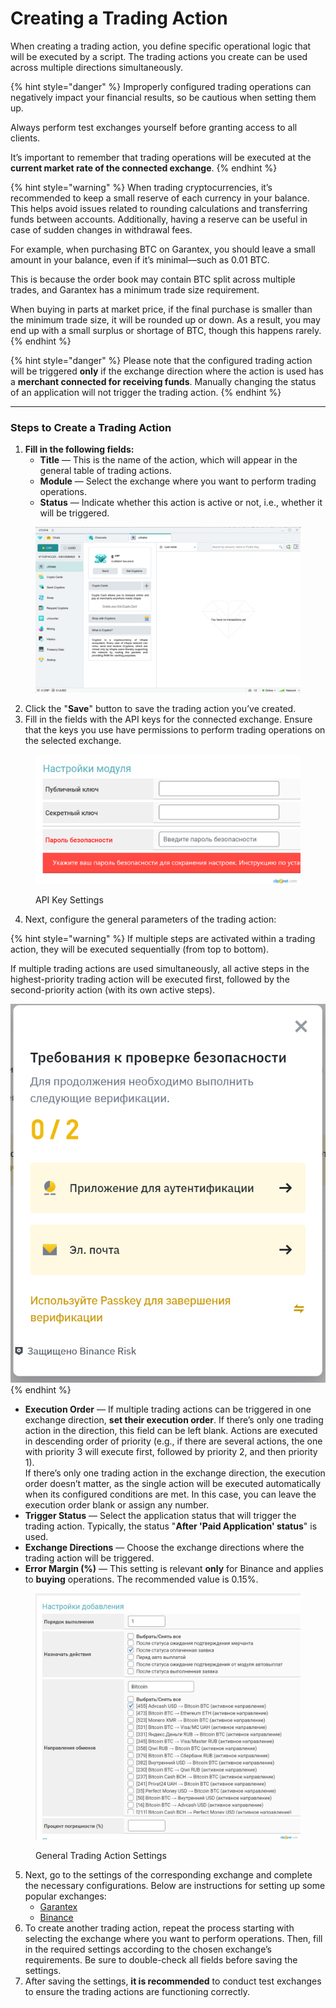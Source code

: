 # Creating a Trading Action

When creating a trading action, you define specific operational logic that will be executed by a script. The trading actions you create can be used across multiple directions simultaneously.

{% hint style="danger" %}
Improperly configured trading operations can negatively impact your financial results, so be cautious when setting them up.

Always perform test exchanges yourself before granting access to all clients.

It’s important to remember that trading operations will be executed at the **current market rate of the connected exchange**.
{% endhint %}

{% hint style="warning" %}
When trading cryptocurrencies, it’s recommended to keep a small reserve of each currency in your balance. This helps avoid issues related to rounding calculations and transferring funds between accounts. Additionally, having a reserve can be useful in case of sudden changes in withdrawal fees.

For example, when purchasing BTC on Garantex, you should leave a small amount in your balance, even if it’s minimal—such as 0.01 BTC.

This is because the order book may contain BTC split across multiple trades, and Garantex has a minimum trade size requirement.

When buying in parts at market price, if the final purchase is smaller than the minimum trade size, it will be rounded up or down. As a result, you may end up with a small surplus or shortage of BTC, though this happens rarely.
{% endhint %}

{% hint style="danger" %}
Please note that the configured trading action will be triggered **only** if the exchange direction where the action is used has a **merchant connected for receiving funds**. Manually changing the status of an application will not trigger the trading action.
{% endhint %}

***

### Steps to Create a Trading Action

1. **Fill in the following fields:**
   * **Title** — This is the name of the action, which will appear in the general table of trading actions.
   * **Module** — Select the exchange where you want to perform trading operations.
   * **Status** — Indicate whether this action is active or not, i.e., whether it will be triggered.

<figure><img src="../../../.gitbook/assets/image%20(2062).png" alt="" width="563"><figcaption></figcaption></figure>

2. Click the "**Save**" button to save the trading action you’ve created.
3. Fill in the fields with the API keys for the connected exchange. Ensure that the keys you use have permissions to perform trading operations on the selected exchange.

<figure><img src="../../../.gitbook/assets/%D0%94%D0%BE%D0%B1%D0%B0%D0%B2%D0%B8%D1%82%D1%8C%20%D0%B4%D0%B5%D0%B9%D1%81%D1%82%D0%B2%D0%B8%D0%B5%20%E2%80%B9%202%20Premium%20Exchanger%202%20%E2%80%94%20WordPress%20-%20Google%20Chrome_230512161400.png" alt="" width="563"><figcaption><p>API Key Settings</p></figcaption></figure>

4. Next, configure the general parameters of the trading action:

{% hint style="warning" %}
If multiple steps are activated within a trading action, they will be executed sequentially (from top to bottom).

If multiple trading actions are used simultaneously, all active steps in the highest-priority trading action will be executed first, followed by the second-priority action (with its own active steps).

<img src="../../../.gitbook/assets/image%20(1516).png" alt="" data-size="original">
{% endhint %}

* **Execution Order** — If multiple trading actions can be triggered in one exchange direction, **set their execution order**. If there’s only one trading action in the direction, this field can be left blank. Actions are executed in descending order of priority (e.g., if there are several actions, the one with priority 3 will execute first, followed by priority 2, and then priority 1).\
  If there’s only one trading action in the exchange direction, the execution order doesn’t matter, as the single action will be executed automatically when its configured conditions are met. In this case, you can leave the execution order blank or assign any number.
* **Trigger Status** — Select the application status that will trigger the trading action. Typically, the status "**After 'Paid Application' status**" is used.
* **Exchange Directions** — Choose the exchange directions where the trading action will be triggered.
* **Error Margin (%)** — This setting is relevant **only** for Binance and applies to **buying** operations. The recommended value is 0.15%.

<figure><img src="../../../.gitbook/assets/%D0%94%D0%BE%D0%B1%D0%B0%D0%B2%D0%B8%D1%82%D1%8C%20%D0%B4%D0%B5%D0%B9%D1%81%D1%82%D0%B2%D0%B8%D0%B5%20%E2%80%B9%202%20Premium%20Exchanger%202%20%E2%80%94%20WordPress%20-%20Google%20Chrome_230512164107.png" alt="" width="563"><figcaption><p>General Trading Action Settings</p></figcaption></figure>

5. Next, go to the settings of the corresponding exchange and complete the necessary configurations. Below are instructions for setting up some popular exchanges:
   * [Garantex](broken-reference)
   * [Binance](binance.md)
6. To create another trading action, repeat the process starting with selecting the exchange where you want to perform operations. Then, fill in the required settings according to the chosen exchange’s requirements. Be sure to double-check all fields before saving the settings.
7. After saving the settings, **it is recommended** to conduct test exchanges to ensure the trading actions are functioning correctly.
